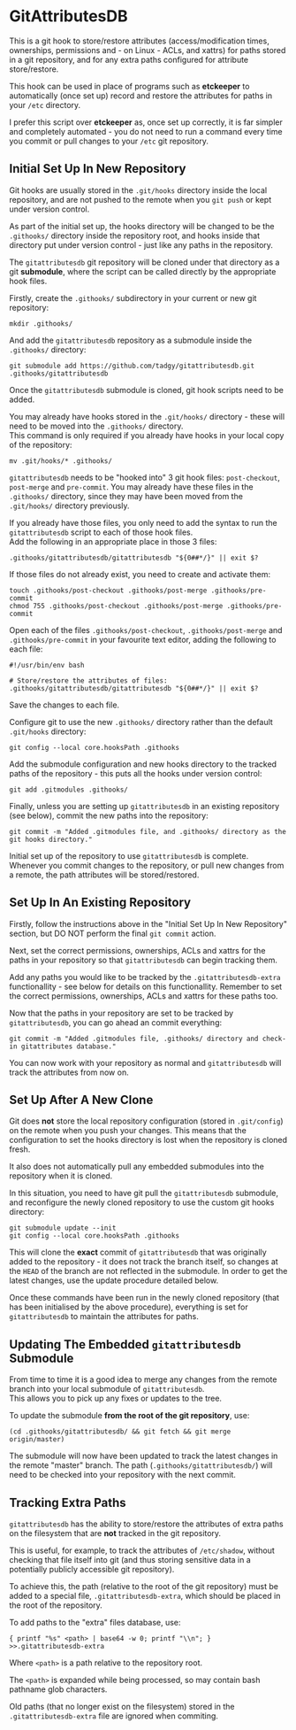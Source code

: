 GitAttributesDB
===============
This is a git hook to store/restore attributes (access/modification times, ownerships, permissions and - on Linux - ACLs, and xattrs) for paths stored in
a git repository, and for any extra paths configured for attribute store/restore.

This hook can be used in place of programs such as **etckeeper** to automatically (once set up) record and restore the attributes for paths in your `/etc`
directory.

I prefer this script over **etckeeper** as, once set up correctly, it is far simpler and completely automated - you do not need to run a command every time
you commit or pull changes to your `/etc` git repository.


Initial Set Up In New Repository
--------------------------------
Git hooks are usually stored in the `.git/hooks` directory inside the local repository, and are not pushed to the remote when you `git push` or kept under
version control.

As part of the initial set up, the hooks directory will be changed to be the `.githooks/` directory inside the repository root, and hooks inside that
directory put under version control - just like any paths in the repository.

The `gitattributesdb` git repository will be cloned under that directory as a git **submodule**, where the script can be called directly by the appropriate
hook files.

Firstly, create the `.githooks/` subdirectory in your current or new git repository:
```
mkdir .githooks/
```

And add the `gitattributesdb` repository as a submodule inside the `.githooks/` directory:
```
git submodule add https://github.com/tadgy/gitattributesdb.git .githooks/gitattributesdb
```

Once the `gitattributesdb` submodule is cloned, git hook scripts need to be added.

You may already have hooks stored in the `.git/hooks/` directory - these will need to be moved into the `.githooks/` directory.  
This command is only required if you already have hooks in your local copy of the repository:
```
mv .git/hooks/* .githooks/
```

`gitattributesdb` needs to be "hooked into" 3 git hook files: `post-checkout`, `post-merge` and `pre-commit`.
You may already have these files in the `.githooks/` directory, since they may have been moved from the `.git/hooks/` directory previously.

If you already have those files, you only need to add the syntax to run the `gitattributesdb` script to each of those hook files.  
Add the following in an appropriate place in those 3 files:
```
.githooks/gitattributesdb/gitattributesdb "${0##*/}" || exit $?
```

If those files do not already exist, you need to create and activate them:
```
touch .githooks/post-checkout .githooks/post-merge .githooks/pre-commit
chmod 755 .githooks/post-checkout .githooks/post-merge .githooks/pre-commit
```

Open each of the files `.githooks/post-checkout`, `.githooks/post-merge` and `.githooks/pre-commit` in your favourite text editor, adding the following to
each file:
```
#!/usr/bin/env bash

# Store/restore the attributes of files:
.githooks/gitattributesdb/gitattributesdb "${0##*/}" || exit $?
```
Save the changes to each file.

Configure git to use the new `.githooks/` directory rather than the default `.git/hooks` directory:
```
git config --local core.hooksPath .githooks
```

Add the submodule configuration and new hooks directory to the tracked paths of the repository - this puts all the hooks under version control:
```
git add .gitmodules .githooks/
```

Finally, unless you are setting up `gitattributesdb` in an existing repository (see below), commit the new paths into the repository:
```
git commit -m "Added .gitmodules file, and .githooks/ directory as the git hooks directory."
```

Initial set up of the repository to use `gitattributesdb` is complete.  
Whenever you commit changes to the repository, or pull new changes from a remote, the path attributes will be stored/restored.


Set Up In An Existing Repository
--------------------------------
Firstly, follow the instructions above in the "Initial Set Up In New Repository" section, but DO NOT perform the final `git commit` action.

Next, set the correct permissions, ownerships, ACLs and xattrs for the paths in your repository so that `gitattributesdb` can begin tracking them.

Add any paths you would like to be tracked by the `.gitattributesdb-extra` functionallity - see below for details on this functionallity.  Remember to
set the correct permissions, ownerships, ACLs and xattrs for these paths too.

Now that the paths in your repository are set to be tracked by `gitattributesdb`, you can go ahead an commit everything:
```
git commit -m "Added .gitmodules file, .githooks/ directory and check-in gitattributes database."
```

You can now work with your repository as normal and `gitattributesdb` will track the attributes from now on.


Set Up After A New Clone
------------------------
Git does **not** store the local repository configuration (stored in `.git/config`) on the remote when you push your changes.  This means that the
configuration to set the hooks directory is lost when the repository is cloned fresh.

It also does not automatically pull any embedded submodules into the repository when it is cloned.

In this situation, you need to have git pull the `gitattributesdb` submodule, and reconfigure the newly cloned repository to use the custom git hooks
directory:
```
git submodule update --init
git config --local core.hooksPath .githooks
```

This will clone the **exact** commit of `gitattributesdb` that was originally added to the repository - it does not track the branch itself, so changes at
the `HEAD` of the branch are not reflected in the submodule.  In order to get the latest changes, use the update procedure detailed below.

Once these commands have been run in the newly cloned repository (that has been initialised by the above procedure), everything is set for
`gitattributesdb` to maintain the attributes for paths.


Updating The Embedded `gitattributesdb` Submodule
-------------------------------------------------
From time to time it is a good idea to merge any changes from the remote branch into your local submodule of `gitattributesdb`.  
This allows you to pick up any fixes or updates to the tree.

To update the submodule **from the root of the git repository**, use:
```
(cd .githooks/gitattributesdb/ && git fetch && git merge origin/master)
```

The submodule will now have been updated to track the latest changes in the remote "master" branch.  The path (`.githooks/gitattributesdb/`) will need
to be checked into your repository with the next commit.


Tracking Extra Paths
--------------------
`gitattributesdb` has the ability to store/restore the attributes of extra paths on the filesystem that are **not** tracked in the git repository.

This is useful, for example, to track the attributes of `/etc/shadow`, without checking that file itself into git (and thus storing sensitive data in a
potentially publicly accessible git repository).

To achieve this, the path (relative to the root of the git repository) must be added to a special file, `.gitattributesdb-extra`, which should be placed
in the root of the repository.

To add paths to the "extra" files database, use:
```
{ printf "%s" <path> | base64 -w 0; printf "\\n"; } >>.gitattributesdb-extra
```
Where `<path>` is a path relative to the repository root.

The `<path>` is expanded while being processed, so may contain bash pathname glob characters.

Old paths (that no longer exist on the filesystem) stored in the `.gitattributesdb-extra` file are ignored when commiting.
